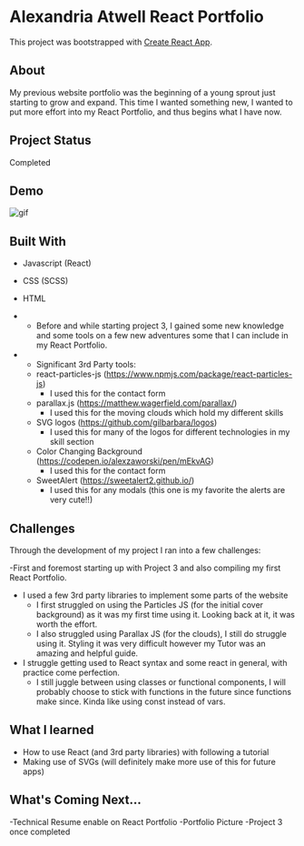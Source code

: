 # Alexandria Atwell React Portfolio

This project was bootstrapped with [Create React App](https://github.com/facebook/create-react-app).

## About

My previous website portfolio was the beginning of a young sprout just starting to grow and expand. This time I wanted something new, I wanted to put more effort into my React Portfolio, and thus begins what I have now.

## Project Status

Completed

## Demo

![gif](src/images/ReactPortfolio.gif)

## Built With

- Javascript (React)
- CSS (SCSS)
- HTML

- - Before and while starting project 3, I gained some new knowledge and some tools on a few new adventures some that I can include in my React Portfolio.

- - Significant 3rd Party tools:
  - react-particles-js (https://www.npmjs.com/package/react-particles-js)
    - I used this for the contact form
  - parallax.js (https://matthew.wagerfield.com/parallax/)
    - I used this for the moving clouds which hold my different skills
  - SVG logos (https://github.com/gilbarbara/logos)
    - I used this for many of the logos for different technologies in my skill section
  - Color Changing Background (https://codepen.io/alexzaworski/pen/mEkvAG)
    - I used this for the contact form
  - SweetAlert (https://sweetalert2.github.io/)
    - I used this for any modals (this one is my favorite the alerts are very cute!!)

## Challenges

Through the development of my project I ran into a few challenges:

  -First and foremost starting up with Project 3 and also compiling my first React Portfolio.
- I used a few 3rd party libraries to implement some parts of the website
  - I first struggled on using the Particles JS (for the initial cover background) as it was my first time using it. Looking back at it, it was worth the effort.
  - I also struggled using Parallax JS (for the clouds), I still do struggle using it. Styling it was very difficult however my Tutor was an amazing and helpful guide.
- I struggle getting used to React syntax and some react in general, with practice come perfection.
  - I still juggle between using classes or functional components, I will probably choose to stick with functions in the future since functions make since. Kinda like using const instead of vars.

## What I learned

- How to use React (and 3rd party libraries) with following a tutorial
- Making use of SVGs (will definitely make more use of this for future apps)

## What's Coming Next...

-Technical Resume enable on React Portfolio
-Portfolio Picture
-Project 3 once completed